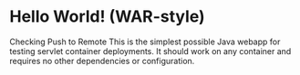 Hello World! (WAR-style)
===============
Checking Push to Remote
This is the simplest possible Java webapp for testing servlet container deployments.  It should work on any container and requires no other dependencies or configuration.

